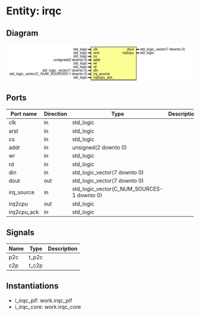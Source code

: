 # Entity: irqc
## Diagram
![Diagram](irqc.svg "Diagram")
## Ports
| Port name   | Direction | Type                                       | Description |
| ----------- | --------- | ------------------------------------------ | ----------- |
| clk         | in        | std_logic                                  |             |
| arst        | in        | std_logic                                  |             |
| cs          | in        | std_logic                                  |             |
| addr        | in        | unsigned(2 downto 0)                       |             |
| wr          | in        | std_logic                                  |             |
| rd          | in        | std_logic                                  |             |
| din         | in        | std_logic_vector(7 downto 0)               |             |
| dout        | out       | std_logic_vector(7 downto 0)               |             |
| irq_source  | in        | std_logic_vector(C_NUM_SOURCES-1 downto 0) |             |
| irq2cpu     | out       | std_logic                                  |             |
| irq2cpu_ack | in        | std_logic                                  |             |
## Signals
| Name | Type  | Description |
| ---- | ----- | ----------- |
| p2c  | t_p2c |             |
| c2p  | t_c2p |             |
## Instantiations
- i_irqc_pif: work.irqc_pif
- i_irqc_core: work.irqc_core
